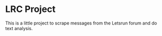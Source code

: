 # LRC Project
This is a little project to scrape messages from the Letsrun forum and do text analysis.
